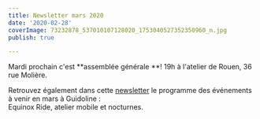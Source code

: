 ```yaml
---
title: Newsletter mars 2020
date: '2020-02-28'
coverImage: 73232878_537010107128020_1753040527352350960_n.jpg
publish: true

---
```

Mardi prochain c'est **assemblée générale **! 19h à l'atelier de Rouen, 36 rue Molière.  
  
Retrouvez également dans cette [newsletter](http://kork.mjt.lu/nl2/kork/mgnpq.html?) le programme des événements à venir en mars à Guidoline :  
Equinox Ride, atelier mobile et nocturnes.
